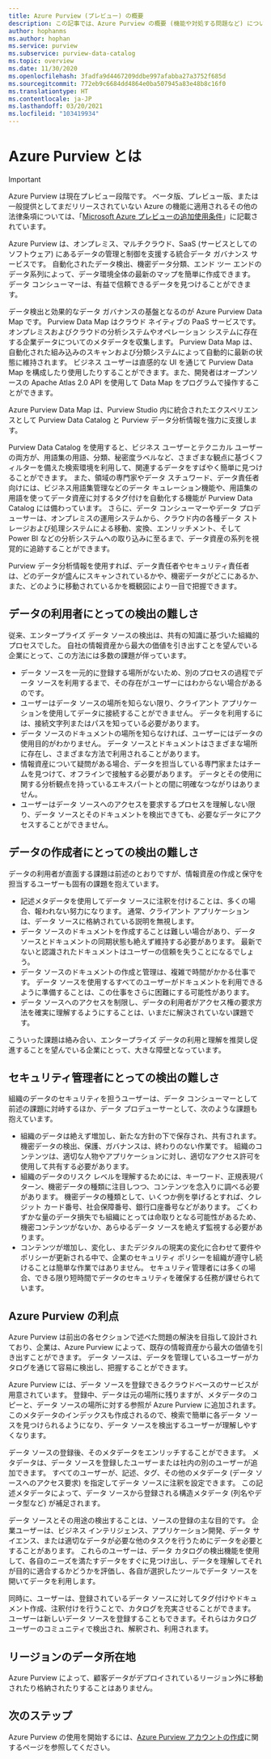 ```yaml
---
title: Azure Purview (プレビュー) の概要
description: この記事では、Azure Purview の概要 (機能や対処する問題など) について説明します。 Azure Purview を使用すると、すべてのユーザーが、データ ソースを登録し、検出し、理解し、利用することができます。
author: hophanms
ms.author: hophan
ms.service: purview
ms.subservice: purview-data-catalog
ms.topic: overview
ms.date: 11/30/2020
ms.openlocfilehash: 3fadfa9d4467209ddbe997afabba27a3752f685d
ms.sourcegitcommit: 772eb9c6684dd4864e0ba507945a83e48b8c16f0
ms.translationtype: HT
ms.contentlocale: ja-JP
ms.lasthandoff: 03/20/2021
ms.locfileid: "103419934"
---
```

# <a name="what-is-azure-purview"></a>Azure Purview とは

> [!IMPORTANT]
> Azure Purview は現在プレビュー段階です。 ベータ版、プレビュー版、または一般提供としてまだリリースされていない Azure の機能に適用されるその他の法律条項については、「[Microsoft Azure プレビューの追加使用条件](https://azure.microsoft.com/support/legal/preview-supplemental-terms/)」に記載されています。

Azure Purview は、オンプレミス、マルチクラウド、SaaS (サービスとしてのソフトウェア) にあるデータの管理と制御を支援する統合データ ガバナンス サービスです。 自動化されたデータ検出、機密データ分類、エンド ツー エンドのデータ系列によって、データ環境全体の最新のマップを簡単に作成できます。 データ コンシューマーは、有益で信頼できるデータを見つけることができます。

データ検出と効果的なデータ ガバナンスの基盤となるのが Azure Purview Data Map です。 Purview Data Map はクラウド ネイティブの PaaS サービスです。オンプレミスおよびクラウドの分析システムやオペレーション システムに存在する企業データについてのメタデータを収集します。 Purview Data Map は、自動化された組み込みのスキャンおよび分類システムによって自動的に最新の状態に維持されます。 ビジネス ユーザーは直感的な UI を通じて Purview Data Map を構成したり使用したりすることができます。また、開発者はオープンソースの Apache Atlas 2.0 API を使用して Data Map をプログラムで操作することができます。

Azure Purview Data Map は、Purview Studio 内に統合されたエクスペリエンスとして Purview Data Catalog と Purview データ分析情報を強力に支援します。
 
Purview Data Catalog を使用すると、ビジネス ユーザーとテクニカル ユーザーの両方が、用語集の用語、分類、秘密度ラベルなど、さまざまな観点に基づくフィルターを備えた検索環境を利用して、関連するデータをすばやく簡単に見つけることができます。 また、領域の専門家やデータ スチュワード、データ責任者向けには、ビジネス用語集管理などのデータ キュレーション機能や、用語集の用語を使ってデータ資産に対するタグ付けを自動化する機能が Purview Data Catalog には備わっています。 さらに、データ コンシューマーやデータ プロデューサーは、オンプレミスの運用システムから、クラウド内の各種データ ストレージおよび処理システムによる移動、変換、エンリッチメント、そして Power BI などの分析システムへの取り込みに至るまで、データ資産の系列を視覚的に追跡することができます。

Purview データ分析情報を使用すれば、データ責任者やセキュリティ責任者は、どのデータが盛んにスキャンされているかや、機密データがどこにあるか、また、どのように移動されているかを概観図により一目で把握できます。

## <a name="discovery-challenges-for-data-consumers"></a>データの利用者にとっての検出の難しさ

従来、エンタープライズ データ ソースの検出は、共有の知識に基づいた組織的プロセスでした。 自社の情報資産から最大の価値を引き出すことを望んでいる企業にとって、この方法には多数の課題が伴っています。

* データ ソースを一元的に登録する場所がないため、別のプロセスの過程でデータ ソースを利用するまで、その存在がユーザーにはわからない場合があるのです。
* ユーザーはデータ ソースの場所を知らない限り、クライアント アプリケーションを使用してデータに接続することができません。 データを利用するには、接続文字列またはパスを知っている必要があります。
* データ ソースのドキュメントの場所を知らなければ、ユーザーにはデータの使用目的がわかりません。 データ ソースとドキュメントはさまざまな場所に存在し、さまざまな方法で利用されることがあります。
* 情報資産について疑問がある場合、データを担当している専門家またはチームを見つけて、オフラインで接触する必要があります。 データとその使用に関する分析観点を持っているエキスパートとの間に明確なつながりはありません。
* ユーザーはデータ ソースへのアクセスを要求するプロセスを理解しない限り、データ ソースとそのドキュメントを検出できても、必要なデータにアクセスすることができません。

## <a name="discovery-challenges-for-data-producers"></a>データの作成者にとっての検出の難しさ

データの利用者が直面する課題は前述のとおりですが、情報資産の作成と保守を担当するユーザーも固有の課題を抱えています。

* 記述メタデータを使用してデータ ソースに注釈を付けることは、多くの場合、報われない努力になります。 通常、クライアント アプリケーションは、データ ソースに格納されている説明を無視します。
* データ ソースのドキュメントを作成することは難しい場合があり、データ ソースとドキュメントの同期状態も絶えず維持する必要があります。 最新でないと認識されたドキュメントはユーザーの信頼を失うことになるでしょう。
* データ ソースのドキュメントの作成と管理は、複雑で時間がかかる仕事です。 データ ソースを使用するすべてのユーザーがドキュメントを利用できるように準備することは、この仕事をさらに困難にする可能性があります。
* データ ソースへのアクセスを制限し、データの利用者がアクセス権の要求方法を確実に理解するようにすることは、いまだに解決されていない課題です。

こういった課題は絡み合い、エンタープライズ データの利用と理解を推奨し促進することを望んでいる企業にとって、大きな障壁となっています。

## <a name="discovery-challenges-for-security-administrators"></a>セキュリティ管理者にとっての検出の難しさ

組織のデータのセキュリティを担うユーザーは、データ コンシューマーとして前述の課題に対峙するほか、データ プロデューサーとして、次のような課題も抱えています。

* 組織のデータは絶えず増加し、新たな方針の下で保存され、共有されます。 機密データの検出、保護、ガバナンスは、終わりのない作業です。 組織のコンテンツは、適切な人物やアプリケーションに対し、適切なアクセス許可を使用して共有する必要があります。
* 組織のデータのリスク レベルを理解するためには、キーワード、正規表現パターン、機密データの種類に注目しつつ、コンテンツを念入りに調べる必要があります。 機密データの種類として、いくつか例を挙げるとすれば、クレジット カード番号、社会保障番号、銀行口座番号などがあります。 ごくわずかな量のデータ損失でも組織にとっては命取りとなる可能性があるため、機密コンテンツがないか、あらゆるデータ ソースを絶えず監視する必要があります。
* コンテンツが増加し、変化し、またデジタルの現実の変化に合わせて要件やポリシーが更新される中で、企業のセキュリティ ポリシーを組織が遵守し続けることは簡単な作業ではありません。 セキュリティ管理者には多くの場合、できる限り短時間でデータのセキュリティを確保する任務が課せられています。

## <a name="azure-purview-advantages"></a>Azure Purview の利点

Azure Purview は前出の各セクションで述べた問題の解決を目指して設計されており、企業は、Azure Purview によって、既存の情報資産から最大の価値を引き出すことができます。 データ ソースは、データを管理しているユーザーがカタログを通じて容易に検出し、把握することができます。

Azure Purview には、データ ソースを登録できるクラウドベースのサービスが用意されています。 登録中、データは元の場所に残りますが、メタデータのコピーと、データ ソースの場所に対する参照が Azure Purview に追加されます。 このメタデータのインデックスも作成されるので、検索で簡単に各データ ソースを見つけられるようになり、データ ソースを検出するユーザーが理解しやすくなります。

データ ソースの登録後、そのメタデータをエンリッチすることができます。 メタデータは、データ ソースを登録したユーザーまたは社内の別のユーザーが追加できます。 すべてのユーザーが、記述、タグ、その他のメタデータ (データ ソースへのアクセス要求) を指定してデータ ソースに注釈を設定できます。 この記述メタデータによって、データ ソースから登録される構造メタデータ (列名やデータ型など) が補足されます。

データ ソースとその用途の検出することは、ソースの登録の主な目的です。 企業ユーザーは、ビジネス インテリジェンス、アプリケーション開発、データ サイエンス、または適切なデータが必要な他のタスクを行うためにデータを必要とすることがあります。 これらのユーザーは、データ カタログの検出機能を使用して、各自のニーズを満たすデータをすぐに見つけ出し、データを理解してそれが目的に適合するかどうかを評価し、各自が選択したツールでデータ ソースを開いてデータを利用します。

同時に、ユーザーは、登録されているデータ ソースに対してタグ付けやドキュメント作成、注釈付けを行うことで、カタログを充実させることができます。 ユーザーは新しいデータ ソースを登録することもできます。それらはカタログ ユーザーのコミュニティで検出され、解釈され、利用されます。

## <a name="in-region-data-residency"></a>リージョンのデータ所在地
Azure Purview によって、顧客データがデプロイされているリージョン外に移動されたり格納されたりすることはありません。

## <a name="next-steps"></a>次のステップ

Azure Purview の使用を開始するには、[Azure Purview アカウントの作成](create-catalog-portal.md)に関するページを参照してください。
